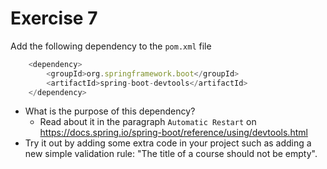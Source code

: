 # Exercise 7

Add the following dependency to the `pom.xml` file
```javascript
    <dependency>
        <groupId>org.springframework.boot</groupId>
        <artifactId>spring-boot-devtools</artifactId>
    </dependency>
```
- What is the purpose of this dependency?
  - Read about it in the paragraph `Automatic Restart` on https://docs.spring.io/spring-boot/reference/using/devtools.html
- Try it out by adding some extra code in your project such as adding a new simple validation rule: "The title of a course should not be empty".